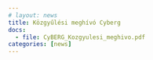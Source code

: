 ```yaml
---
# layout: news
title: Közgyűlési meghívó Cyberg
docs:
  - file: CyBERG_Kozgyulesi_meghivo.pdf
categories: [news]
---
```

